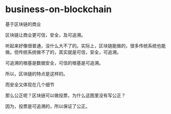 # business-on-blockchain

基于区块链的商业

区块链让商业更可信，安全，及可追溯。

听起来好像很普通，没什么大不了的。实际上，区块链能做的，很多传统系统也能做。但传统系统做不了的，其实就是可信，安全，可追溯。

可追溯的根基是数据安全，可信的根基是可追溯。

所以，区块链的特点是这样的。


而安全又体现在几个细节


那么公正呢？区块链可以做投票，为什么这图里没有写公正？

因为，投票是可追溯的，所以保证了公正。
